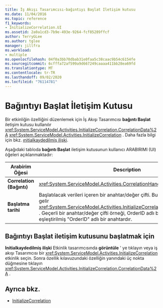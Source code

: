 ```yaml
---
title: İş Akışı Tasarımcısı-bağıntıyı Başlat Iletişim kutusu
ms.date: 11/04/2016
ms.topic: reference
f1_keywords:
- InitializeCorrelation.UI
ms.assetid: 2a0a1cd3-7b9e-493e-9264-fcf85289ffcf
author: TerryGLee
ms.author: tglee
manager: jillfra
ms.workload:
- multiple
ms.openlocfilehash: 04f0a3bb70dbab31e0faa5c38caac9b54c6154fe
ms.sourcegitcommit: 6cfffa72af599a9d667249caaaa411bb28ea69fd
ms.translationtype: MT
ms.contentlocale: tr-TR
ms.lasthandoff: 09/02/2020
ms.locfileid: "76114781"
---
```

# <a name="initialize-correlation-dialog-box"></a>Bağıntıyı Başlat İletişim Kutusu

Bir etkinliğin özelliğini düzenlemek için İş Akışı Tasarımcısı **bağıntı Başlat** iletişim kutusu kullanılır <xref:System.ServiceModel.Activities.InitializeCorrelation.CorrelationData%2A> <xref:System.ServiceModel.Activities.InitializeCorrelation> . Daha fazla bilgi için bkz. [ınitialkaydedilmiş ilişki](../workflow-designer/initializecorrelation-activity-designer.md).

Aşağıdaki tabloda **bağıntı Başlat** iletişim kutusunun kullanıcı ARABIRIMI (UI) öğeleri açıklanmaktadır:

|Arabirim Öğesi|Description|
|-|-----------------|
|**Correlation (Bağıntı)** |<xref:System.ServiceModel.Activities.CorrelationHandle>Başlatılacak bağıntı.|
|**Başlatma tarihi**|Başlatılacak verileri içeren bir anahtar/değer çifti. Bu değer özelliğine karşılık gelir <xref:System.ServiceModel.Activities.InitializeCorrelation.CorrelationData%2A> . Geçerli bir anahtar/değer çifti örneği, OrderID adlı bir değişkenle eşleştirilmiş "OrderID" adlı bir anahtardır.|

## <a name="to-launch-the-initialize-correlation-dialog-box"></a>Bağıntıyı Başlat iletişim kutusunu başlatmak için

**Initialkaydedilmiş ilişki** Etkinlik tasarımcısında **görüntüle** ' ye tıklayın veya iş akışı Tasarımcısı bir <xref:System.ServiceModel.Activities.InitializeCorrelation> etkinlik seçin. Sonra özellik kılavuzundaki özelliğin yanındaki üç nokta düğmesine tıklayın <xref:System.ServiceModel.Activities.InitializeCorrelation.CorrelationData%2A> .

## <a name="see-also"></a>Ayrıca bkz.

- [InitializeCorrelation](../workflow-designer/initializecorrelation-activity-designer.md)
